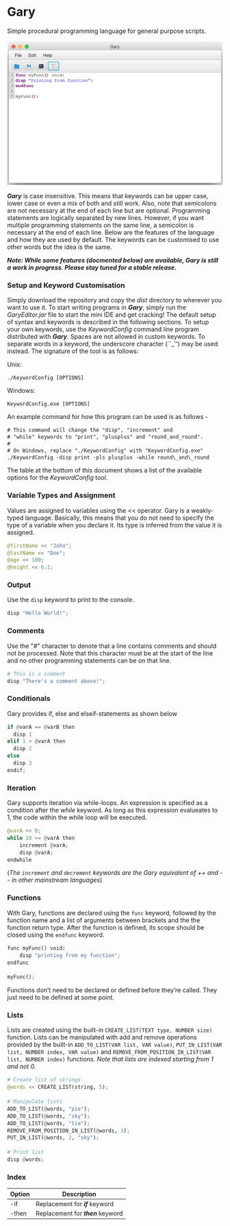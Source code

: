 # Gary
Simple procedural programming language for general purpose scripts.

![Screenshot](https://github.com/oduwa/Gary/blob/master/ReadmeResources/screen1.png)

_**Gary**_ is case insensitive. This means that keywords can be upper case, lower case or even a mix of both and still work. Also, note that semicolons are not necessary at the end of each line but are optional. Programming statements are logically separated by new lines. However, if you want multiple programming statements on the same line, a semicolon is necessary at the end of each line. Below are the features of the language and how they are used by default. The keywords can be customised to use other words but the idea is the same. 

_**Note: While some features (docmented below) are available, Gary is still a work in progress. Please stay tuned for a stable release.**_

### Setup and Keyword Customisation ###
Simply download the repository and copy the _dist_ directory to wherever you want to use it. To start writing programs in _**Gary**_, simply run the *GaryEditor.jar* file to start the mini IDE and get cracking! The default setup of syntax and keywords is described in the following sections. To setup your own keywords, use the _KeywordConfig_ command line program distributed with _**Gary**_. Spaces are not allowed in custom keywords. To separate words in a keyword, the underscore character (``\_'') may be used instead. The signature of the tool is as follows:

Unix:
```
./KeywordConfig [OPTIONS]
```

Windows:
```
KeywordConfig.exe [OPTIONS]
```

An example command for how this program can be used is as follows -

```
# This command will change the "disp", "increment" and
# "while" keywords to "print", "plusplus" and "round_and_round".
#
# On Windows, replace "./KeywordConfig" with "KeywordConfig.exe"
./KeywordConfig -disp print -pls plusplus -while round\_and\_round
```

The table at the bottom of this document shows a list of the available options for the _KeywordConfig_ tool.


### Variable Types and Assignment
Values are assigned to variables using the << operator. Gary is a weakly-typed language. Basically, this means that you do not need to specify the type of a variable when you declare it. Its type is inferred from the value it is assigned.

```Python
@firstName << "John";
@lastName << "Doe";
@age << 100;
@height << 6.1;
```

### Output
Use the ```disp``` keyword to print to the console.

```Python
disp "Hello World!";
```

### Comments
Use the "#"  character to denote that a line contains comments and should not be processed. Note that this character must be at the start of the line and no other programming statements can be on that line.

```Python
# This is a comment
disp "There's a comment above!";
```

### Conditionals
Gary provides if, else and elseif-statements as shown below

```Python
if @varA == @varB then
  disp 1
elif 1 > @varA then
  disp 2
else
  disp 3
endif;
```

### Iteration
Gary supports iteration via while-loops. An expression is specified as a condition after the *while* keyword. As long as this expression evalueates to 1, the code within the while loop will be executed.

``` Python
@varA << 0;
while 10 >= @varA then
	increment @varA;
	disp @varA;
endwhile
```

(*The ```increment``` and ```decrement``` keywords are the Gary equivalent of ++ and -- in other mainstream languages*)


### Functions
With Gary, functions are declared using the ```func``` keyword, followed by the function name and a list of arguments between brackets and the the function return type. After the function is defined, its scope should be closed using the ```endfunc``` keyword.

``` Python
func myFunc() void:
	disp "printing from my function"; 
endfunc

myFunc();
```

Functions don’t need to be declared or defined before they’re called. They just need to be defined at some point.

### Lists
Lists are created using the built-in ```CREATE_LIST(TEXT type, NUMBER size)``` function. Lists can be manipulated with add and remove operations provided by the built-in ```ADD_TO_LIST(VAR list, VAR value)```, ```PUT_IN_LIST(VAR list, NUMBER index, VAR value)``` and ```REMOVE_FROM_POSITION_IN_LIST(VAR list, NUMBER index)``` functions. *Note that lists are indexed starting from 1 and not 0.*

``` Python
# Create list of strings
@words << CREATE_LIST(string, 5);

# Manipulate lists
ADD_TO_LIST(@words, "pie");
ADD_TO_LIST(@words, "sky");
ADD_TO_LIST(@words, "tie");
REMOVE_FROM_POSITION_IN_LIST(@words, 3);
PUT_IN_LIST(@words, 2, "sky");

# Print list
disp @words;
```

### Index

| Option | Description          |
| ------------- | ----------- |
| -if      | Replacement for _**if**_ keyword |
| -then     | Replacement for _**then**_ keyword     |

